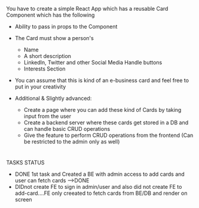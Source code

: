 You have to create a simple React App which has a reusable Card Component which has the following

- Ability to pass in props to the Component
- The Card must show a person's
  - Name
  - A short description
  - LinkedIn, Twitter and other Social Media Handle buttons
  - Interests Section
- You can assume that this is kind of an e-business card and feel free to put in your creativity
- Additional & Slightly advanced:

  - Create a page where you can add these kind of Cards by taking input from the user
  - Create a backend server where these cards get stored in a DB and can handle basic CRUD operations
  - Give the feature to perform CRUD operations from the frontend (Can be restricted to the admin only as well)

#

#

#

TASKS STATUS

- DONE 1st task and Created a BE with admin access to add cards and user can fetch cards -->DONE
- DIDnot create FE to sign in admin/user and also did not create FE to add-card....FE only creeated to fetch cards from BE/DB and render on screen
